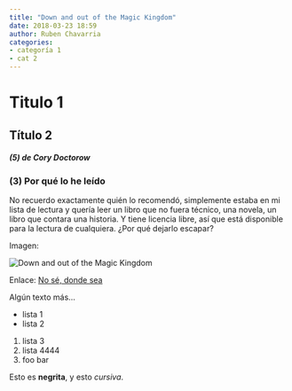 ```yaml
---
title: "Down and out of the Magic Kingdom"
date: 2018-03-23 18:59
author: Ruben Chavarria
categories: 
- categoría 1
- cat 2
---
```


# Titulo 1

## Título 2

##### (5) de Cory Doctorow

### (3) Por qué lo he leído

No recuerdo exactamente quién lo recomendó, simplemente estaba en mi lista de
lectura y quería leer un libro que no fuera técnico, una novela, un libro que
contara una historia. Y tiene licencia libre, así que está disponible para la
lectura de cualquiera. ¿Por qué dejarlo escapar?

Imagen:

![Down and out of the Magic Kingdom](http://craphound.com/images/056c026d-1c66-4d42-9fae-a8e96df290c5-1020x982.jpg)

Enlace: [No sé, donde sea](http://google.es)

<!-- more -->

Algún texto más...

- lista 1
- lista 2

1. lista 3
2. lista 4444
3. foo bar

Esto es **negrita**, y esto *cursiva*.
